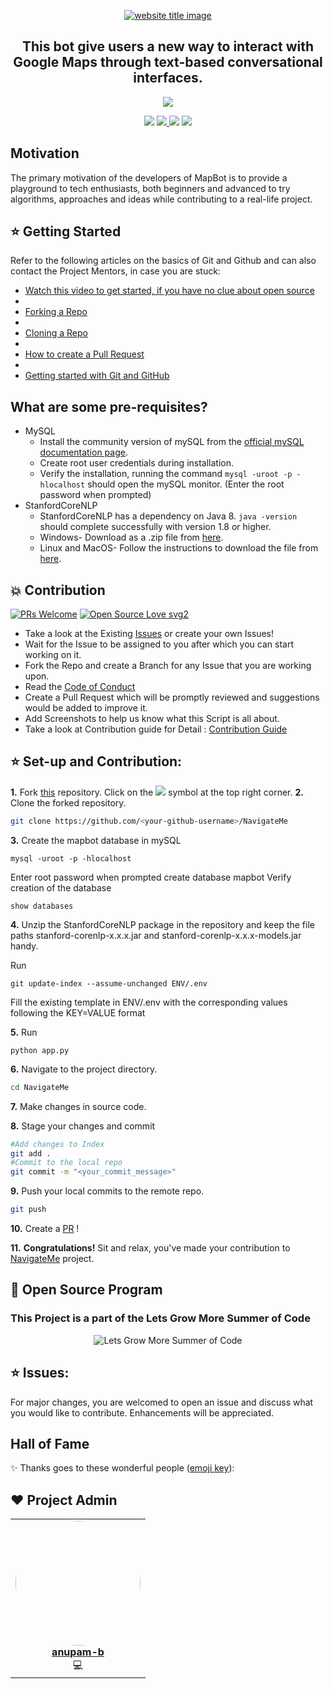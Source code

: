 <p align="center">
  <a href="#"><img src="https://capsule-render.vercel.app/api?type=rect&color=009ACD&height=100&section=header&text=Navigate-Me&fontSize=60%&fontColor=ffffff" alt="website title image"></a>
  <h2 align="center">This bot give users a new way to interact with Google Maps through text-based conversational interfaces.</h2>
</p>
<p align="center">
  <a href = "https://www.python.org/"><img src="https://img.shields.io/badge/language-Python-blue?style=for-the-badge"></a>
 </p>
 <p align="center">
<a href="https://github.com/anupam-b/NavigateMe/stargazers"><img src="https://img.shields.io/github/stars/anupam-b/NavigateMe?style=for-the-badge"></a>
<a href="https://github.com/anupam-b/NavigateMe/network/members"><img src="https://img.shields.io/github/forks/anupam-b/NavigateMe?style=for-the-badge"> </a>
<a href="https://github.com/anupam-b/NavigateMe/issues"><img src="https://img.shields.io/github/issues-raw/anupam-b/NavigateMe?style=for-the-badge"></a>
<a href="https://github.com/anupam-b/NavigateMe/pulls"><img src="https://img.shields.io/github/issues-pr-raw/anupam-b/NavigateMe?style=for-the-badge"></a>
</p>


##  Motivation
</p>The primary motivation of the developers of MapBot is to provide a playground to tech enthusiasts, both beginners and advanced to try algorithms, approaches and ideas while contributing to a real-life project.</p>


## ⭐ Getting Started
Refer to the following articles on the basics of Git and Github and can also contact the Project Mentors, in case you are stuck:

- [Watch this video to get started, if you have no clue about open source](https://youtu.be/SL5KKdmvJ1U)
- 
- [Forking a Repo](https://help.github.com/en/github/getting-started-with-github/fork-a-repo)
- 
- [Cloning a Repo](https://help.github.com/en/desktop/contributing-to-projects/creating-a-pull-request)
- 
- [How to create a Pull Request](https://opensource.com/article/19/7/create-pull-request-github)
- 
- [Getting started with Git and GitHub](https://towardsdatascience.com/getting-started-with-git-and-github-6fcd0f2d4ac6)

## What are some pre-requisites?

- MySQL
  - Install the community version of mySQL from the [official mySQL documentation page](https://dev.mysql.com/doc/mysql-installation-excerpt/5.7/en/).
  - Create root user credentials during installation.
  - Verify the installation, running the command  `mysql -uroot -p -hlocalhost` should open the mySQL monitor. (Enter the root password when prompted)
- StanfordCoreNLP
  - StanfordCoreNLP has a dependency on Java 8. `java -version` should complete successfully with version 1.8 or higher.
  - Windows- Download as a .zip file from [here](https://stanfordnlp.github.io/CoreNLP/download.html).  
  - Linux and MacOS- Follow the instructions to download the file from [here](https://stanfordnlp.github.io/CoreNLP/download.html).


## 💥 Contribution

[![PRs Welcome](https://img.shields.io/badge/PRs-welcome-brightgreen.svg?style=flat-square)](http://makeapullrequest.com)
[![Open Source Love svg2](https://badges.frapsoft.com/os/v2/open-source.svg?v=103)](https://github.com/ellerbrock/open-source-badges/)
- Take a look at the Existing [Issues](https://github.com/anupam-b/NavigateMe/issues) or create your own Issues!
- Wait for the Issue to be assigned to you after which you can start working on it.
- Fork the Repo and create a Branch for any Issue that you are working upon.
- Read the [Code of Conduct](https://github.com/anupam-b/NavigateMe/blob/main/CODE_OF_CONDUCT.md)
- Create a Pull Request which will be promptly reviewed and suggestions would be added to improve it.
- Add Screenshots to help us know what this Script is all about.
- Take a look at Contribution guide for Detail : [Contribution Guide](https://github.com/anupam-b/NavigateMe/blob/main/CONTRIBUTION.md)
## ⭐ Set-up and Contribution:
**1.** Fork [this](https://github.com/anupam-b/NavigateMe) repository.
Click on the <a href="https://github.com/anupam-b/NavigateMe/"><img src="https://img.icons8.com/ios/24/000000/code-fork.png"></a> symbol at the top right corner.
**2.** Clone the forked repository.
```bash
git clone https://github.com/<your-github-username>/NavigateMe
```
**3.** Create the mapbot database in mySQL
```
mysql -uroot -p -hlocalhost
```
Enter root password when prompted create database mapbot
Verify creation of the database 
```
show databases
```
**4.** Unzip the StanfordCoreNLP package in the repository and keep the file paths stanford-corenlp-x.x.x.jar and stanford-corenlp-x.x.x-models.jar handy. 

Run 
```
git update-index --assume-unchanged ENV/.env
```
Fill the existing template in ENV/.env with the corresponding values following the KEY=VALUE format

**5.**  Run 
```
python app.py
```

**6.** Navigate to the project directory.
```bash
cd NavigateMe
```

**7.** Make changes in source code.

**8.** Stage your changes and commit
```bash
#Add changes to Index
git add .
#Commit to the local repo
git commit -m "<your_commit_message>"
```

**9.** Push your local commits to the remote repo.
```bash
git push
```

**10.** Create a [PR](https://help.github.com/en/github/collaborating-with-issues-and-pull-requests/creating-a-pull-request) !

**11.** **Congratulations!** Sit and relax, you've made your contribution to [NavigateMe](https://github.com/anupam-b/NavigateMe/) project.

## 📢  Open Source Program

### This Project is a part of the Lets Grow More Summer of Code
<p align="center">
<img src="https://user-images.githubusercontent.com/60106112/121303829-28c07900-c919-11eb-8cf2-afd39b5c54ab.png" alt="Lets Grow More Summer of Code">
</p>

## ⭐ Issues:
For major changes, you are welcomed to open an issue and discuss what you would like to contribute. Enhancements will be appreciated.

## Hall of Fame
✨ Thanks goes to these wonderful people ([emoji key](https://allcontributors.org/docs/en/emoji-key)):
<!-- ALL-CONTRIBUTORS-LIST:START - Do not remove or modify this section -->
## ❤️ Project Admin
<table>
    <tr>
        <td align="center">
            <a href="https://github.com/anupam-b">
            <img src="https://avatars.githubusercontent.com/u/66070470?s=400&u=790ee821274e85b1e152f2a0c348df46b2977a9e&v=4" width="200px;" alt="" style="border-radius:50%"/>                 <br />
            <b>anupam-b</b>
            </a><br />
            <a title="Coding">💻</a>
        </td>
    </tr>
 </table>
